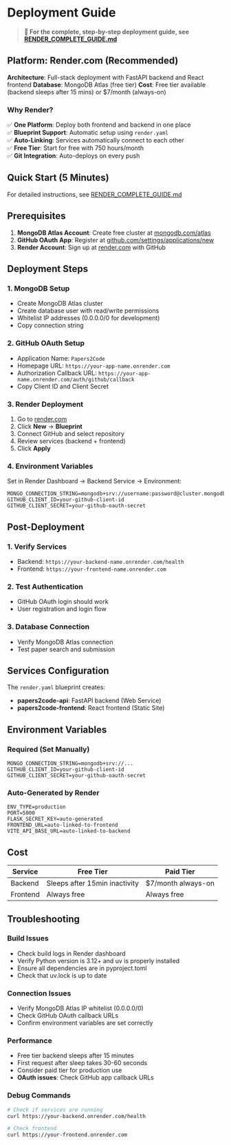 # Deployment Guide

> **📖 For the complete, step-by-step deployment guide, see [RENDER_COMPLETE_GUIDE.md](./RENDER_COMPLETE_GUIDE.md)**

## Platform: Render.com (Recommended)

**Architecture**: Full-stack deployment with FastAPI backend and React frontend
**Database**: MongoDB Atlas (free tier)
**Cost**: Free tier available (backend sleeps after 15 mins) or $7/month (always-on)

### Why Render?

✅ **One Platform**: Deploy both frontend and backend in one place  
✅ **Blueprint Support**: Automatic setup using `render.yaml`  
✅ **Auto-Linking**: Services automatically connect to each other  
✅ **Free Tier**: Start for free with 750 hours/month  
✅ **Git Integration**: Auto-deploys on every push  

## Quick Start (5 Minutes)

For detailed instructions, see [RENDER_COMPLETE_GUIDE.md](./RENDER_COMPLETE_GUIDE.md)

## Prerequisites

1. **MongoDB Atlas Account**: Create free cluster at [mongodb.com/atlas](https://mongodb.com/atlas)
2. **GitHub OAuth App**: Register at [github.com/settings/applications/new](https://github.com/settings/applications/new)
3. **Render Account**: Sign up at [render.com](https://render.com) with GitHub

## Deployment Steps

### 1. MongoDB Setup
- Create MongoDB Atlas cluster
- Create database user with read/write permissions
- Whitelist IP addresses (0.0.0.0/0 for development)
- Copy connection string

### 2. GitHub OAuth Setup
- Application Name: `Papers2Code`
- Homepage URL: `https://your-app-name.onrender.com`
- Authorization Callback URL: `https://your-app-name.onrender.com/auth/github/callback`
- Copy Client ID and Client Secret

### 3. Render Deployment
1. Go to [render.com](https://render.com)
2. Click **New** → **Blueprint**
3. Connect GitHub and select repository
4. Review services (backend + frontend)
5. Click **Apply**

### 4. Environment Variables
Set in Render Dashboard → Backend Service → Environment:

```
MONGO_CONNECTION_STRING=mongodb+srv://username:password@cluster.mongodb.net/papers2code
GITHUB_CLIENT_ID=your-github-client-id
GITHUB_CLIENT_SECRET=your-github-oauth-secret
```

## Post-Deployment

### 1. Verify Services
- Backend: `https://your-backend-name.onrender.com/health`
- Frontend: `https://your-frontend-name.onrender.com`

### 2. Test Authentication
- GitHub OAuth login should work
- User registration and login flow

### 3. Database Connection
- Verify MongoDB Atlas connection
- Test paper search and submission

## Services Configuration

The `render.yaml` blueprint creates:
- **papers2code-api**: FastAPI backend (Web Service)
- **papers2code-frontend**: React frontend (Static Site)

## Environment Variables

### Required (Set Manually)
```
MONGO_CONNECTION_STRING=mongodb+srv://...
GITHUB_CLIENT_ID=your-github-client-id
GITHUB_CLIENT_SECRET=your-github-oauth-secret
```

### Auto-Generated by Render
```
ENV_TYPE=production
PORT=5000
FLASK_SECRET_KEY=auto-generated
FRONTEND_URL=auto-linked-to-frontend
VITE_API_BASE_URL=auto-linked-to-backend
```

## Cost

| Service | Free Tier | Paid Tier |
|---------|-----------|-----------|
| Backend | Sleeps after 15min inactivity | $7/month always-on |
| Frontend | Always free | Always free |

## Troubleshooting

### Build Issues
- Check build logs in Render dashboard
- Verify Python version is 3.12+ and uv is properly installed
- Ensure all dependencies are in pyproject.toml
- Check that uv.lock is up to date

### Connection Issues
- Verify MongoDB Atlas IP whitelist (0.0.0.0/0)
- Check GitHub OAuth callback URLs
- Confirm environment variables are set correctly

### Performance
- Free tier backend sleeps after 15 minutes
- First request after sleep takes 30-60 seconds
- Consider paid tier for production use
- **OAuth issues**: Check GitHub app callback URLs

### Debug Commands
```bash
# Check if services are running
curl https://your-backend.onrender.com/health

# Check frontend
curl https://your-frontend.onrender.com
```
